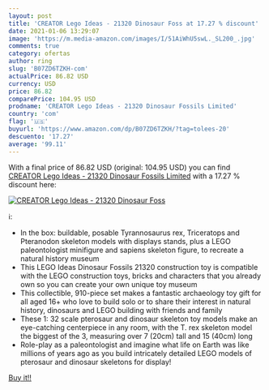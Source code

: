 ```yaml
---
layout: post
title: 'CREATOR Lego Ideas - 21320 Dinosaur Foss at 17.27 % discount'
date: 2021-01-06 13:29:07
image: 'https://m.media-amazon.com/images/I/51AiWhU5swL._SL200_.jpg'
comments: true
category: ofertas
author: ring
slug: 'B07ZD6TZKH-com'
actualPrice: 86.82 USD
currency: USD
price: 86.82
comparePrice: 104.95 USD
prodname: 'CREATOR Lego Ideas - 21320 Dinosaur Fossils Limited'
country: 'com'
flag: '🇺🇸'
buyurl: 'https://www.amazon.com/dp/B07ZD6TZKH/?tag=tolees-20'
descuento: '17.27'
average: '99.11'
---
```


With a final price of 86.82 USD (original: 104.95 USD) you can find [CREATOR Lego Ideas - 21320 Dinosaur Fossils Limited](https://www.amazon.com/dp/B07ZD6TZKH/?tag=tolees-20) with a  17.27 % discount here:

[![CREATOR Lego Ideas - 21320 Dinosaur Foss](https://m.media-amazon.com/images/I/51AiWhU5swL._SL200_.jpg)](https://www.amazon.com/dp/B07ZD6TZKH/?tag=tolees-20)

ℹ️:

- In the box: buildable, posable Tyrannosaurus rex, Triceratops and Pteranodon skeleton models with displays stands, plus a LEGO paleontologist minifigure and sapiens skeleton figure, to recreate a natural history museum
- This LEGO Ideas Dinosaur Fossils 21320 construction toy is compatible with the LEGO construction toys, bricks and characters that you already own so you can create your own unique toy museum
- This collectible, 910-piece set makes a fantastic archaeology toy gift for all aged 16+ who love to build solo or to share their interest in natural history, dinosaurs and LEGO building with friends and family
- These 1: 32 scale pterosaur and dinosaur skeleton toy models make an eye-catching centerpiece in any room, with the T. rex skeleton model the biggest of the 3, measuring over 7 (20cm) tall and 15 (40cm) long
- Role-play as a paleontologist and imagine what life on Earth was like millions of years ago as you build intricately detailed LEGO models of pterosaur and dinosaur skeletons for display!

[Buy it!!](https://www.amazon.com/dp/B07ZD6TZKH/?tag=tolees-20)
